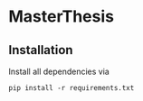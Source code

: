 # MasterThesis

## Installation
Install all dependencies via

```
pip install -r requirements.txt
```
